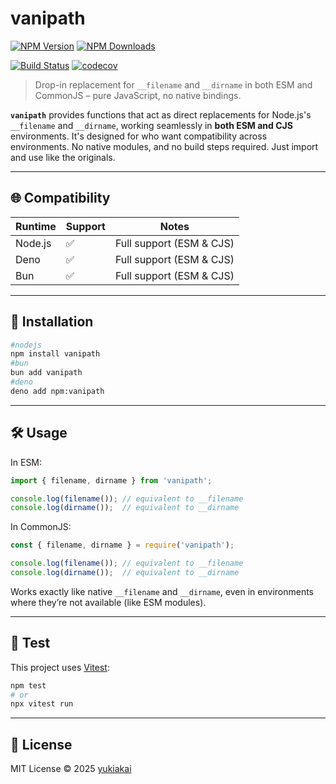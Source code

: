 # vanipath

[![NPM Version][npm-version-image]][npm-url]
[![NPM Downloads][npm-downloads-image]][npm-downloads-url]

[![Build Status][github-build-url]][github-url]
[![codecov][codecov-image]][codecov-url]

> Drop-in replacement for `__filename` and `__dirname` in both ESM and CommonJS – pure JavaScript, no native bindings.

**`vanipath`** provides functions that act as direct replacements for Node.js's `__filename` and `__dirname`, working seamlessly in **both ESM and CJS** environments. It's designed for who want compatibility across environments.
No native modules, and no build steps required. Just import and use like the originals.

---

## 🌐 Compatibility

| Runtime   | Support  | Notes                                   |
|-----------|--------- |-----------------------------------------|
| Node.js   | ✅       | Full support (ESM & CJS)                |
| Deno      | ✅       | Full support (ESM & CJS)                |
| Bun       | ✅       | Full support (ESM & CJS)                |

---

## 🚀 Installation

```bash
#nodejs
npm install vanipath
#bun
bun add vanipath
#deno
deno add npm:vanipath
```

---


## 🛠 Usage

In ESM:

```js
import { filename, dirname } from 'vanipath';

console.log(filename()); // equivalent to __filename
console.log(dirname());  // equivalent to __dirname
```

In CommonJS:

```js
const { filename, dirname } = require('vanipath');

console.log(filename()); // equivalent to __filename
console.log(dirname());  // equivalent to __dirname
```

Works exactly like native `__filename` and `__dirname`, even in environments where they’re not available (like ESM modules).

---


## 🧪 Test

This project uses [Vitest](https://vitest.dev/):

```bash
npm test
# or
npx vitest run
```

---

## 📄 License

MIT License © 2025 [yukiakai](https://github.com/yukiakai212)



[npm-downloads-image]: https://badgen.net/npm/dm/vanipath
[npm-downloads-url]: https://www.npmjs.com/package/vanipath
[npm-url]: https://www.npmjs.com/package/vanipath
[npm-version-image]: https://badgen.net/npm/v/vanipath
[github-build-url]: https://github.com/yukiakai212/vanipath/actions/workflows/build.yml/badge.svg
[github-url]: https://github.com/yukiakai212/vanipath/
[codecov-image]: https://codecov.io/gh/yukiakai212/vanipath/branch/main/graph/badge.svg
[codecov-url]: https://codecov.io/gh/yukiakai212/vanipath
